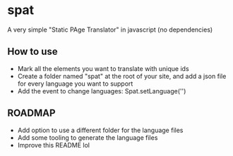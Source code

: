 # spat
A very simple "Static PAge Translator" in javascript (no dependencies)

## How to use

- Mark all the elements you want to translate with unique ids
- Create a folder named "spat" at the root of your site, and add a json file for every language you want to support
- Add the event to change languages: Spat.setLanguage('<language>')

## ROADMAP

- Add option to use a different folder for the language files
- Add some tooling to generate the language files
- Improve this README lol